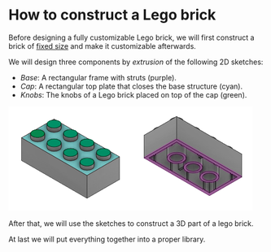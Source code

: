 # How to construct a Lego brick

Before designing a fully customizable Lego brick, we will first
construct a brick of
[fixed size](https://www.bartneck.de/wp-content/uploads/2019/04/lego-2x4-brick-dimensions-measurements-3001.pdf)
and make it customizable afterwards.

We will design three components by *extrusion* of the following 2D sketches:

* *Base*: A rectangular frame with struts (purple).
* *Cap*: A rectangular top plate that closes the base structure (cyan).
* *Knobs*: The knobs of a Lego brick placed on top of the cap (green).

![Picture of all three](knobs_and_struts.png)

After that, we will use the sketches to construct a 3D part of a lego brick.

At last we will put everything together into a proper library.

